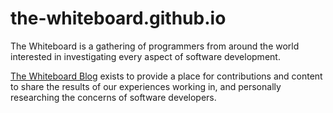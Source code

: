 # the-whiteboard.github.io

The Whiteboard is a gathering of programmers from around the world interested in investigating every aspect of software development.

[The Whiteboard Blog](https://the-whiteboard.github.io) exists to provide a place for contributions and content to share the results of our experiences working in, and personally researching the concerns of software developers.

